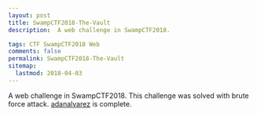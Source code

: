 ```yaml
---
layout: post
title: SwampCTF2018-The-Vault
description:  A web challenge in SwampCTF2018.

tags: CTF SwampCTF2018 Web
comments: false
permalink: SwampCTF2018-The-Vault
sitemap:
  lastmod: 2018-04-03
---
```


A web challenge in SwampCTF2018. This challenge was solved with brute force attack. [adanalvarez](https://github.com/adanalvarez/CTF/blob/master/TheVault-SwampCTF2018/README.md) is complete.



 
